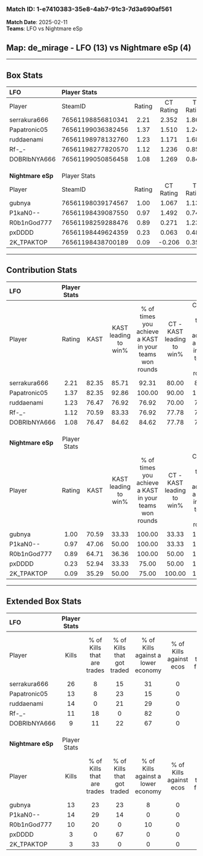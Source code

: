 ### Match ID: 1-e7410383-35e8-4ab7-91c3-7d3a690af561  
**Match Date**: 2025-02-11  
**Teams**: LFO vs Nightmare eSp  

## **Map**: de_mirage - LFO (13) vs Nightmare eSp (4)  
---  

## Box Stats  

| **LFO**           | Player Stats      |        |           |          |       |       |       |         |        |      |     |
| :- | :- | :-: | :-: | :-: | :-: | :-: | :-: | :-: | :-: | :-: | :-: |
| Player            | SteamID           | Rating | CT Rating | T Rating | KAST  |  ADR  | Kills | Assists | Deaths | K/D  | HS% |
| serrakura666      | 76561198856810341 |  2.21  |   2.352   |  1.863   | 82.35 | 144.6 |  26   |    2    |   8    | 3.25 | 30  |
| Papatronic05      | 76561199036382456 |  1.37  |   1.510   |  1.248   | 82.35 | 68.4  |  13   |    2    |   6    | 2.17 | 84  |
| ruddaenami        | 76561198978132760 |  1.23  |   1.171   |  1.680   | 76.47 | 89.0  |  14   |    3    |   13   | 1.08 | 78  |
| Rf-_-             | 76561198277820570 |  1.12  |   1.236   |  0.855   | 70.59 | 66.7  |  11   |    4    |   8    | 1.38 | 45  |
| DOBRIbNYA666      | 76561199050856458 |  1.08  |   1.269   |  0.848   | 76.47 | 70.8  |   9   |    5    |   8    | 1.13 | 77  |
|                   |                   |        |           |          |       |       |       |         |        |      |     |
|                   |                   |        |           |          |       |       |       |         |        |      |     |
|                   |                   |        |           |          |       |       |       |         |        |      |     |
| **Nightmare eSp** | Player Stats      |        |           |          |       |       |       |         |        |      |     |
| Player            | SteamID           | Rating | CT Rating | T Rating | KAST  |  ADR  | Kills | Assists | Deaths | K/D  | HS% |
| gubnya            | 76561198039174567 |  1.00  |   1.067   |  1.131   | 70.59 | 72.8  |  13   |    0    |   15   | 0.87 | 84  |
| P1kaN0--          | 76561198439087550 |  0.97  |   1.492   |  0.747   | 47.06 | 88.0  |  14   |    1    |   14   | 1.00 | 64  |
| R0b1nGod777       | 76561198259288476 |  0.89  |   0.271   |  1.235   | 64.71 | 77.5  |  10   |    1    |   13   | 0.77 | 70  |
| pxDDDD            | 76561198449624359 |  0.23  |   0.063   |  0.484   | 52.94 | 27.1  |   3   |    3    |   15   | 0.20 | 66  |
| 2K_TPAKTOP        | 76561198438700189 |  0.09  |  -0.206   |  0.352   | 35.29 | 34.9  |   3   |    2    |   16   | 0.19 | 66  |
---  

## Contribution Stats  

| **LFO**           | Player Stats |       |                      |                                                        |                           |                                                             |                          |                                                            |
| :- | :-: | :-: | :-: | :-: | :-: | :-: | :-: | :-: |
| Player            |    Rating    | KAST  | KAST leading to win% | % of times you achieve a KAST in your teams won rounds | CT - KAST leading to win% | CT - % of times you achieve a KAST in your teams won rounds | T - KAST leading to win% | T - % of times you achieve a KAST in your teams won rounds |
| serrakura666      |     2.21     | 82.35 |        85.71         |                         92.31                          |           80.00           |                            88.89                            |          100.00          |                           100.00                           |
| Papatronic05      |     1.37     | 82.35 |        92.86         |                         100.00                         |           90.00           |                           100.00                            |          100.00          |                           100.00                           |
| ruddaenami        |     1.23     | 76.47 |        76.92         |                         76.92                          |           70.00           |                            77.78                            |          100.00          |                           75.00                            |
| Rf-_-             |     1.12     | 70.59 |        83.33         |                         76.92                          |           77.78           |                            77.78                            |          100.00          |                           75.00                            |
| DOBRIbNYA666      |     1.08     | 76.47 |        84.62         |                         84.62                          |           77.78           |                            77.78                            |          100.00          |                           100.00                           |
|                   |              |       |                      |                                                        |                           |                                                             |                          |                                                            |
|                   |              |       |                      |                                                        |                           |                                                             |                          |                                                            |
|                   |              |       |                      |                                                        |                           |                                                             |                          |                                                            |
| **Nightmare eSp** | Player Stats |       |                      |                                                        |                           |                                                             |                          |                                                            |
| Player            |    Rating    | KAST  | KAST leading to win% | % of times you achieve a KAST in your teams won rounds | CT - KAST leading to win% | CT - % of times you achieve a KAST in your teams won rounds | T - KAST leading to win% | T - % of times you achieve a KAST in your teams won rounds |
| gubnya            |     1.00     | 70.59 |        33.33         |                         100.00                         |           33.33           |                           100.00                            |          33.33           |                           100.00                           |
| P1kaN0--          |     0.97     | 47.06 |        50.00         |                         100.00                         |           33.33           |                           100.00                            |          60.00           |                           100.00                           |
| R0b1nGod777       |     0.89     | 64.71 |        36.36         |                         100.00                         |           50.00           |                           100.00                            |          33.33           |                           100.00                           |
| pxDDDD            |     0.23     | 52.94 |        33.33         |                         75.00                          |           50.00           |                           100.00                            |          28.57           |                           66.67                            |
| 2K_TPAKTOP        |     0.09     | 35.29 |        50.00         |                         75.00                          |          100.00           |                           100.00                            |          40.00           |                           66.67                            |
---  

## Extended Box Stats  

| **LFO**           | Player Stats |                            |                            |                                    |                         |                              |                                 |        |                             |                                     |                          |                               |                            |
| :- | :-: | :-: | :-: | :-: | :-: | :-: | :-: | :-: | :-: | :-: | :-: | :-: | :-: |
| Player            |    Kills     | % of Kills that are trades | % of Kills that got traded | % of Kills against a lower economy | % of Kills against ecos | % of Kills that are flawless | % of Kills that are close duels | Deaths | % of Deaths that get traded | % of Deaths against a lower economy | % of Deaths against ecos | % of Deaths that are flawless | % of Deaths that are close |
| serrakura666      |      26      |             8              |             15             |                 31                 |            0            |              69              |                0                |   8    |              0              |                 50                  |            0             |              63               |             0              |
| Papatronic05      |      13      |             8              |             23             |                 15                 |            0            |              69              |                0                |   6    |             33              |                 50                  |            0             |              50               |             0              |
| ruddaenami        |      14      |             0              |             21             |                 29                 |            0            |              71              |                0                |   13   |             23              |                 46                  |            0             |              69               |             8              |
| Rf-_-             |      11      |             18             |             0              |                 82                 |            0            |              64              |                9                |   8    |              0              |                 25                  |            0             |              63               |             0              |
| DOBRIbNYA666      |      9       |             11             |             22             |                 67                 |            0            |             100              |                0                |   8    |             25              |                 38                  |            0             |              38               |             0              |
|                   |              |                            |                            |                                    |                         |                              |                                 |        |                             |                                     |                          |                               |                            |
|                   |              |                            |                            |                                    |                         |                              |                                 |        |                             |                                     |                          |                               |                            |
|                   |              |                            |                            |                                    |                         |                              |                                 |        |                             |                                     |                          |                               |                            |
| **Nightmare eSp** | Player Stats |                            |                            |                                    |                         |                              |                                 |        |                             |                                     |                          |                               |                            |
| Player            |    Kills     | % of Kills that are trades | % of Kills that got traded | % of Kills against a lower economy | % of Kills against ecos | % of Kills that are flawless | % of Kills that are close duels | Deaths | % of Deaths that get traded | % of Deaths against a lower economy | % of Deaths against ecos | % of Deaths that are flawless | % of Deaths that are close |
| gubnya            |      13      |             23             |             23             |                 8                  |            0            |              54              |                0                |   15   |             20              |                  7                  |            0             |              80               |             0              |
| P1kaN0--          |      14      |             29             |             14             |                 0                  |            0            |              43              |                7                |   14   |              0              |                  7                  |            0             |              71               |             0              |
| R0b1nGod777       |      10      |             20             |             0              |                 10                 |            0            |              90              |                0                |   13   |             15              |                  0                  |            0             |              77               |             0              |
| pxDDDD            |      3       |             0              |             67             |                 0                  |            0            |              67              |                0                |   15   |             27              |                  0                  |            0             |              67               |             0              |
| 2K_TPAKTOP        |      3       |             33             |             0              |                 0                  |            0            |              33              |                0                |   16   |             19              |                  6                  |            0             |              69               |             6              |
